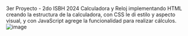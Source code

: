    3er Proyecto - 2do ISBH 2024
   Calculadora y Reloj implementando  HTML creando la estructura de la calculadora, con CSS le di estilo y aspecto visual, y con JavaScript agrege la funcionalidad para realizar cálculos.
   ![image](https://github.com/QuimeyDelgado1/P2/assets/133286540/c8e0d8a2-4bb8-44ba-80d7-61cac0f04d0b)

